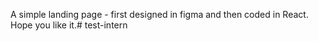 A simple landing page - first designed in figma and then coded in React. Hope you like it.#   t e s t - i n t e r n  
 